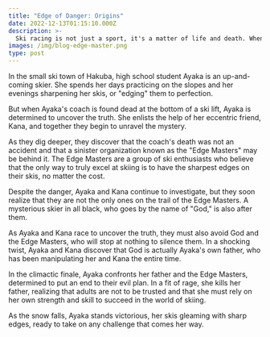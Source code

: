 ```yaml
---
title: "Edge of Danger: Origins"
date: 2022-12-13T01:15:10.000Z
description: >-
  Ski racing is not just a sport, it's a matter of life and death. When Ayaka's coach is found dead, she discovers a dangerous secret society of skiers who will stop at nothing to have the sharpest edges on their skis. Join Ayaka and her friend Kana as they race against time to uncover the truth and stop the Edge Masters.
images: /img/blog-edge-master.png
type: post
---
```


In the small ski town of Hakuba, high school student Ayaka is an up-and-coming skier. She spends her days practicing on the slopes and her evenings sharpening her skis, or "edging" them to perfection.

But when Ayaka's coach is found dead at the bottom of a ski lift, Ayaka is determined to uncover the truth. She enlists the help of her eccentric friend, Kana, and together they begin to unravel the mystery.

As they dig deeper, they discover that the coach's death was not an accident and that a sinister organization known as the "Edge Masters" may be behind it. The Edge Masters are a group of ski enthusiasts who believe that the only way to truly excel at skiing is to have the sharpest edges on their skis, no matter the cost.

Despite the danger, Ayaka and Kana continue to investigate, but they soon realize that they are not the only ones on the trail of the Edge Masters. A mysterious skier in all black, who goes by the name of "God," is also after them.

As Ayaka and Kana race to uncover the truth, they must also avoid God and the Edge Masters, who will stop at nothing to silence them. In a shocking twist, Ayaka and Kana discover that God is actually Ayaka's own father, who has been manipulating her and Kana the entire time.

In the climactic finale, Ayaka confronts her father and the Edge Masters, determined to put an end to their evil plan. In a fit of rage, she kills her father, realizing that adults are not to be trusted and that she must rely on her own strength and skill to succeed in the world of skiing.

As the snow falls, Ayaka stands victorious, her skis gleaming with sharp edges, ready to take on any challenge that comes her way.
